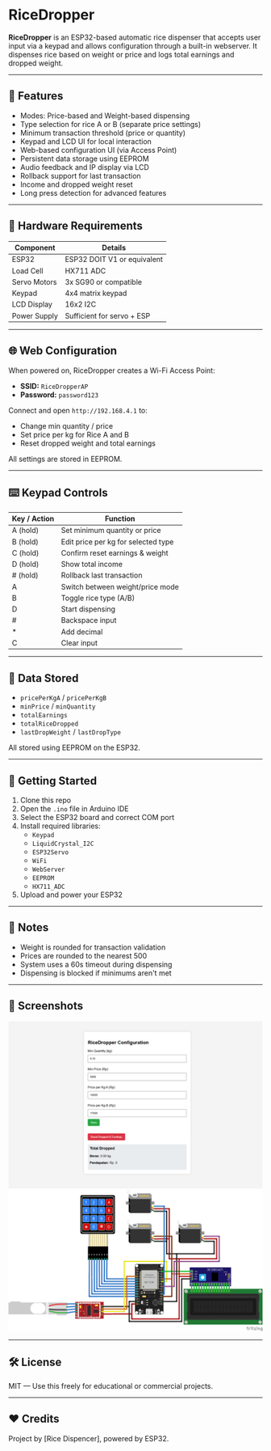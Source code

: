 # RiceDropper

**RiceDropper** is an ESP32-based automatic rice dispenser that accepts user input via a keypad and allows configuration through a built-in webserver. It dispenses rice based on weight or price and logs total earnings and dropped weight.

---

## 🧰 Features

- Modes: Price-based and Weight-based dispensing
- Type selection for rice A or B (separate price settings)
- Minimum transaction threshold (price or quantity)
- Keypad and LCD UI for local interaction
- Web-based configuration UI (via Access Point)
- Persistent data storage using EEPROM
- Audio feedback and IP display via LCD
- Rollback support for last transaction
- Income and dropped weight reset
- Long press detection for advanced features

---

## 🔧 Hardware Requirements

| Component        | Details                     |
|------------------|-----------------------------|
| ESP32            | ESP32 DOIT V1 or equivalent |
| Load Cell        | HX711 ADC                   |
| Servo Motors     | 3x SG90 or compatible       |
| Keypad           | 4x4 matrix keypad           |
| LCD Display      | 16x2 I2C                    |
| Power Supply     | Sufficient for servo + ESP  |

---

## 🌐 Web Configuration

When powered on, RiceDropper creates a Wi-Fi Access Point:

- **SSID:** `RiceDropperAP`
- **Password:** `password123`

Connect and open `http://192.168.4.1` to:
- Change min quantity / price
- Set price per kg for Rice A and B
- Reset dropped weight and total earnings

All settings are stored in EEPROM.

---

## ⌨️ Keypad Controls

| Key / Action     | Function                                 |
|------------------|------------------------------------------|
| A (hold)         | Set minimum quantity or price            |
| B (hold)         | Edit price per kg for selected type      |
| C (hold)         | Confirm reset earnings & weight          |
| D (hold)         | Show total income                        |
| # (hold)         | Rollback last transaction                |
| A                | Switch between weight/price mode         |
| B                | Toggle rice type (A/B)                   |
| D                | Start dispensing                         |
| #                | Backspace input                          |
| *                | Add decimal                              |
| C                | Clear input                              |

---

## 📝 Data Stored

- `pricePerKgA` / `pricePerKgB`
- `minPrice` / `minQuantity`
- `totalEarnings`
- `totalRiceDropped`
- `lastDropWeight` / `lastDropType`

All stored using EEPROM on the ESP32.

---

## 🚀 Getting Started

1. Clone this repo
2. Open the `.ino` file in Arduino IDE
3. Select the ESP32 board and correct COM port
4. Install required libraries:
   - `Keypad`
   - `LiquidCrystal_I2C`
   - `ESP32Servo`
   - `WiFi`
   - `WebServer`
   - `EEPROM`
   - `HX711_ADC`
5. Upload and power your ESP32

---

## 🧪 Notes

- Weight is rounded for transaction validation
- Prices are rounded to the nearest 500
- System uses a 60s timeout during dispensing
- Dispensing is blocked if minimums aren't met

---

## 📸 Screenshots

![Web UI Example](./screenshots/web-ui.png)
![ESP32 Pin Out](./screenshots/pin-out.png)

---

## 🛠 License

MIT — Use this freely for educational or commercial projects.

---

## ❤️ Credits

Project by [Rice Dispencer], powered by ESP32.
